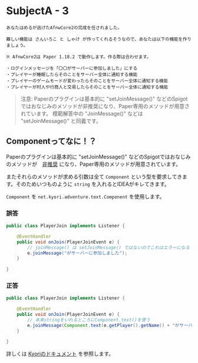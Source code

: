 # SubjectA - 3

``` 
あなたはめるが逃げたAfnwCore2の完成を任されました。

難しい機能は さんいろこ と しゃけ が作ってくれるそうなので、あなたは以下の機能を作りましょう。

※ AfnwCore2は Paper 1.18.2 で動作します。作る際は合わせます。

・ログインメッセージを「〇〇がサーバーに参加しました」にする
・プレイヤーが睡眠したらそのことをサーバー全体に通知する機能
・プレイヤーのゲームモードが変わったらそのことをサーバー全体に通知する機能
・プレイヤーが村人や行商人と交易したらそのことをサーバー全体に通知する機能
```

> 注意:
> Paperのプラグインは基本的に "setJoinMessage()" などのSpigotではおなじみのメソッドが非推奨になり、Paper専用のメソッドが用意されています。
> 模範解答中の "JoinMessage()" などは "setJoinMessage()" と同義です。

## Componentってなに！？

Paperのプラグインは基本的に "setJoinMessage()" などのSpigotではおなじみのメソッドが　[非推奨](https://wa3.i-3-i.info/word11214.html) になり、Paper専用のメソッドが用意されています。

またそれらのメソッドが求める引数は全て `Component` という型を要求してきます。そのためいつものように `string` を入れるとIDEAがキレてきます。

`Component` を `net.kyori.adventure.text.Component` を使用します。

### 誤答

```java
public class PlayerJoin implements Listener {

    @EventHandler
    public void onJoin(PlayerJoinEvent e) {
        // joinMessage() は setJoinMessage() ではないのでこれはエラーになる
        e.joinMessage("がサーバーに参加しました");
    }
    
}
```

### 正答

```java
public class PlayerJoin implements Listener {

    @EventHandler
    public void onJoin(PlayerJoinEvent e) {
        // 本来stringをいれるところにComponent.text()を使う
        e.joinMessage(Component.text(e.getPlayer().getName() + "がサーバーに参加しました"));
    }
    
}
```

詳しくは [Kyoriのドキュメント](https://docs.adventure.kyori.net/) を参照します。
